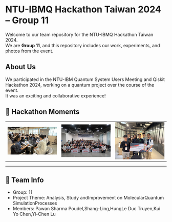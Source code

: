 # NTU-IBMQ Hackathon Taiwan 2024 – Group 11

Welcome to our team repository for the NTU-IBMQ Hackathon Taiwan 2024.  
We are **Group 11**, and this repository includes our work, experiments, and photos from the event.

## About Us

We participated in the NTU-IBM Quantum System Users Meeting and Qiskit Hackathon 2024, working on a quantum project over the course of the event.  
It was an exciting and collaborative experience!

## 📸 Hackathon Moments

<table>
  <tr>
    <td><img src="./IMG_9733.jpg" alt="Team working" width="300"/></td>
    <td><img src="./2024QiskitHackthon.jpg" alt="Group photo" width="300"/></td>
    <td><img src="./GroupPhoto11.jpg" alt="Group 11 holding board" width="300"/></td>
  </tr>
</table>

---

## 🔗 Team Info

- Group: 11  
- Project Theme: Analysis, Study andImprovement on MolecularQuantum SimulationProcesses  
- Members: Pawan Sharma Poudel,Shang-Ling,HungLe Duc Truyen,Kui Yo Chen,Yi-Chen Lu



